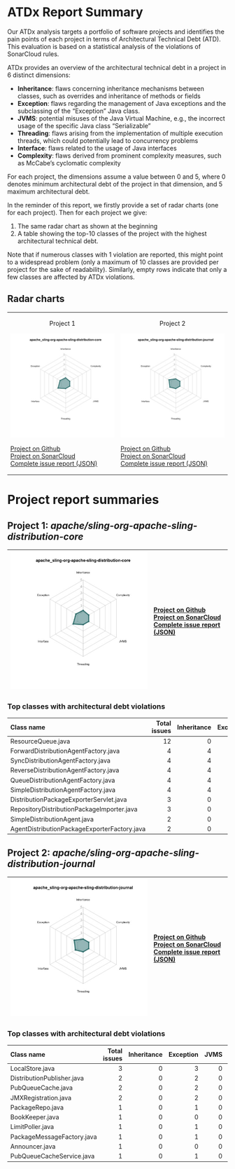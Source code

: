 # ATDx Report Summary
Our ATDx analysis targets a portfolio of software projects and identifies the pain points of each project in terms of Architectural Technical Debt (ATD). This evaluation is based on a statistical analysis of the violations of SonarCloud rules.

ATDx provides an overview of the architectural technical debt in a project  in 6 distinct dimensions:
* **Inheritance**: flaws concerning inheritance mechanisms between classes, such as overrides and inheritance of methods or fields
* **Exception**: flaws regarding the management of Java exceptions and the subclassing of the “Exception” Java class.
* **JVMS**: potential misuses of the Java Virtual Machine, e.g., the incorrect usage of the specific Java class “Serializable”
* **Threading**: flaws arising from the implementation of multiple execution threads, which could potentially lead to concurrency problems
* **Interface**: flaws related to the usage of Java interfaces
* **Complexity**: flaws derived from prominent complexity measures, such as McCabe’s cyclomatic complexity

For each project, the dimensions assume a value between 0 and 5, where 0 denotes minimum architectural debt of the project in that dimension, and 5 maximum architectural debt.

In the reminder of this report, we firstly provide a set of radar charts (one for each project). Then for each project we give:
1. The same radar chart as shown at the beginning
2. A table showing the top-10 classes of the project with the highest architectural technical debt.

Note that if numerous classes with 1 violation are reported, this might point to a widespread problem (only a maximum of 10 classes are provided per project for the sake of readability). Similarly, empty rows indicate that only a few classes are affected by ATDx violations.

## Radar charts
|||
|-|-|
|<p align="center">Project 1</p><img src="https://github.com/S2-group/ATDx_reports/blob/master/plots/apache_sling-org-apache-sling-distribution-core.jpg"/> <p style="text-align:left">[Project on Github](https://github.com/apache/sling-org-apache-sling-distribution-core) <br> [Project on SonarCloud ](https://sonarcloud.io/dashboard?id=apache_sling-org-apache-sling-distribution-core) <br> [Complete issue report (JSON)](https://github.com/S2-group/ATDx_reports/blob/master/jsons/apache_sling-org-apache-sling-distribution-core.json)</p>|<p align="center">Project 2</p><img src="https://github.com/S2-group/ATDx_reports/blob/master/plots/apache_sling-org-apache-sling-distribution-journal.jpg"/> <p style="text-align:left">[Project on Github](https://github.com/apache/sling-org-apache-sling-distribution-journal) <br> [Project on SonarCloud ](https://sonarcloud.io/dashboard?id=apache_sling-org-apache-sling-distribution-journal) <br> [Complete issue report (JSON)](https://github.com/S2-group/ATDx_reports/blob/master/jsons/apache_sling-org-apache-sling-distribution-journal.json)</p>
# Project report summaries
## Project 1: _apache/sling-org-apache-sling-distribution-core_
|<img src="https://github.com/S2-group/ATDx_reports/blob/master/plots/apache_sling-org-apache-sling-distribution-core.jpg"/>|<p style="text-align:left">[Project on Github](https://github.com/apache/sling-org-apache-sling-distribution-core) <br> [Project on SonarCloud ](https://sonarcloud.io/dashboard?id=apache_sling-org-apache-sling-distribution-core) <br> [Complete issue report (JSON)](https://github.com/S2-group/ATDx_reports/blob/master/jsons/apache_sling-org-apache-sling-distribution-core.json)</p>
|-|-|
### Top classes with architectural debt violations
| Class name                                   |   Total issues |   Inheritance |   Exception |   JVMS |   Interface |   Threading |   Complexity | Fully qualified class name                                                                                       |
|:---------------------------------------------|---------------:|--------------:|------------:|-------:|------------:|------------:|-------------:|:-----------------------------------------------------------------------------------------------------------------|
| ResourceQueue.java                           |             12 |             0 |          12 |      0 |           0 |           0 |            0 | src/main/java/org/apache/sling/distribution/queue/impl/resource/ResourceQueue.java                               |
| ForwardDistributionAgentFactory.java         |              4 |             4 |           0 |      0 |           0 |           0 |            0 | src/main/java/org/apache/sling/distribution/agent/impl/ForwardDistributionAgentFactory.java                      |
| SyncDistributionAgentFactory.java            |              4 |             4 |           0 |      0 |           0 |           0 |            0 | src/main/java/org/apache/sling/distribution/agent/impl/SyncDistributionAgentFactory.java                         |
| ReverseDistributionAgentFactory.java         |              4 |             4 |           0 |      0 |           0 |           0 |            0 | src/main/java/org/apache/sling/distribution/agent/impl/ReverseDistributionAgentFactory.java                      |
| QueueDistributionAgentFactory.java           |              4 |             4 |           0 |      0 |           0 |           0 |            0 | src/main/java/org/apache/sling/distribution/agent/impl/QueueDistributionAgentFactory.java                        |
| SimpleDistributionAgentFactory.java          |              4 |             4 |           0 |      0 |           0 |           0 |            0 | src/main/java/org/apache/sling/distribution/agent/impl/SimpleDistributionAgentFactory.java                       |
| DistributionPackageExporterServlet.java      |              3 |             0 |           3 |      0 |           0 |           0 |            0 | src/main/java/org/apache/sling/distribution/servlet/DistributionPackageExporterServlet.java                      |
| RepositoryDistributionPackageImporter.java   |              3 |             0 |           3 |      0 |           0 |           0 |            0 | src/main/java/org/apache/sling/distribution/packaging/impl/importer/RepositoryDistributionPackageImporter.java   |
| SimpleDistributionAgent.java                 |              2 |             0 |           0 |      0 |           2 |           0 |            0 | src/main/java/org/apache/sling/distribution/agent/impl/SimpleDistributionAgent.java                              |
| AgentDistributionPackageExporterFactory.java |              2 |             0 |           2 |      0 |           0 |           0 |            0 | src/main/java/org/apache/sling/distribution/packaging/impl/exporter/AgentDistributionPackageExporterFactory.java |

## Project 2: _apache/sling-org-apache-sling-distribution-journal_
|<img src="https://github.com/S2-group/ATDx_reports/blob/master/plots/apache_sling-org-apache-sling-distribution-journal.jpg"/>|<p style="text-align:left">[Project on Github](https://github.com/apache/sling-org-apache-sling-distribution-journal) <br> [Project on SonarCloud ](https://sonarcloud.io/dashboard?id=apache_sling-org-apache-sling-distribution-journal) <br> [Complete issue report (JSON)](https://github.com/S2-group/ATDx_reports/blob/master/jsons/apache_sling-org-apache-sling-distribution-journal.json)</p>
|-|-|
### Top classes with architectural debt violations
| Class name                 |   Total issues |   Inheritance |   Exception |   JVMS |   Interface |   Threading |   Complexity | Fully qualified class name                                                                    |
|:---------------------------|---------------:|--------------:|------------:|-------:|------------:|------------:|-------------:|:----------------------------------------------------------------------------------------------|
| LocalStore.java            |              3 |             0 |           3 |      0 |           0 |           0 |            0 | src/main/java/org/apache/sling/distribution/journal/impl/subscriber/LocalStore.java           |
| DistributionPublisher.java |              2 |             0 |           2 |      0 |           0 |           0 |            0 | src/main/java/org/apache/sling/distribution/journal/impl/publisher/DistributionPublisher.java |
| PubQueueCache.java         |              2 |             0 |           2 |      0 |           0 |           0 |            0 | src/main/java/org/apache/sling/distribution/journal/impl/queue/impl/PubQueueCache.java        |
| JMXRegistration.java       |              2 |             0 |           2 |      0 |           0 |           0 |            0 | src/main/java/org/apache/sling/distribution/journal/impl/shared/JMXRegistration.java          |
| PackageRepo.java           |              1 |             0 |           1 |      0 |           0 |           0 |            0 | src/main/java/org/apache/sling/distribution/journal/impl/publisher/PackageRepo.java           |
| BookKeeper.java            |              1 |             0 |           0 |      0 |           1 |           0 |            0 | src/main/java/org/apache/sling/distribution/journal/impl/subscriber/BookKeeper.java           |
| LimitPoller.java           |              1 |             0 |           1 |      0 |           0 |           0 |            0 | src/main/java/org/apache/sling/distribution/journal/impl/shared/LimitPoller.java              |
| PackageMessageFactory.java |              1 |             0 |           1 |      0 |           0 |           0 |            0 | src/main/java/org/apache/sling/distribution/journal/impl/publisher/PackageMessageFactory.java |
| Announcer.java             |              1 |             0 |           0 |      0 |           1 |           0 |            0 | src/main/java/org/apache/sling/distribution/journal/impl/subscriber/Announcer.java            |
| PubQueueCacheService.java  |              1 |             0 |           1 |      0 |           0 |           0 |            0 | src/main/java/org/apache/sling/distribution/journal/impl/queue/impl/PubQueueCacheService.java |

